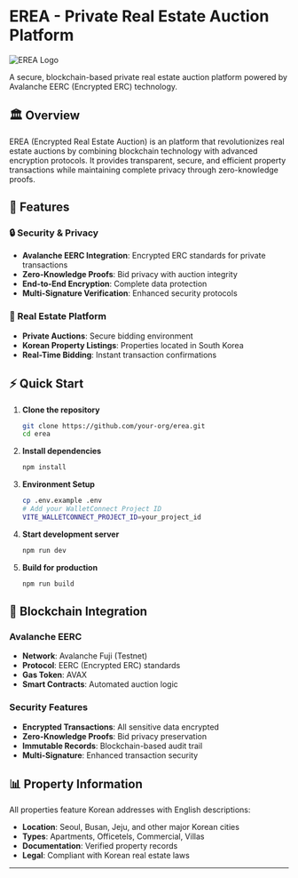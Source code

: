 # EREA - Private Real Estate Auction Platform

![EREA Logo](./logo.png)

A secure, blockchain-based private real estate auction platform powered by Avalanche EERC (Encrypted ERC) technology.

## 🏛️ Overview

EREA (Encrypted Real Estate Auction) is an platform that revolutionizes real estate auctions by combining blockchain technology with advanced encryption protocols. It provides transparent, secure, and efficient property transactions while maintaining complete privacy through zero-knowledge proofs.

## 🚀 Features

### 🔒 Security & Privacy
- **Avalanche EERC Integration**: Encrypted ERC standards for private transactions
- **Zero-Knowledge Proofs**: Bid privacy with auction integrity
- **End-to-End Encryption**: Complete data protection
- **Multi-Signature Verification**: Enhanced security protocols

### 🏢 Real Estate Platform
- **Private Auctions**: Secure bidding environment
- **Korean Property Listings**: Properties located in South Korea
- **Real-Time Bidding**: Instant transaction confirmations


## ⚡ Quick Start

1. **Clone the repository**
   ```bash
   git clone https://github.com/your-org/erea.git
   cd erea
   ```

2. **Install dependencies**
   ```bash
   npm install
   ```

3. **Environment Setup**
   ```bash
   cp .env.example .env
   # Add your WalletConnect Project ID
   VITE_WALLETCONNECT_PROJECT_ID=your_project_id
   ```

4. **Start development server**
   ```bash
   npm run dev
   ```

5. **Build for production**
   ```bash
   npm run build
   ```

## 🔗 Blockchain Integration

### Avalanche EERC
- **Network**: Avalanche Fuji (Testnet)
- **Protocol**: EERC (Encrypted ERC) standards
- **Gas Token**: AVAX
- **Smart Contracts**: Automated auction logic

### Security Features
- **Encrypted Transactions**: All sensitive data encrypted
- **Zero-Knowledge Proofs**: Bid privacy preservation
- **Immutable Records**: Blockchain-based audit trail
- **Multi-Signature**: Enhanced transaction security

## 📊 Property Information

All properties feature Korean addresses with English descriptions:

- **Location**: Seoul, Busan, Jeju, and other major Korean cities
- **Types**: Apartments, Officetels, Commercial, Villas
- **Documentation**: Verified property records
- **Legal**: Compliant with Korean real estate laws

---
